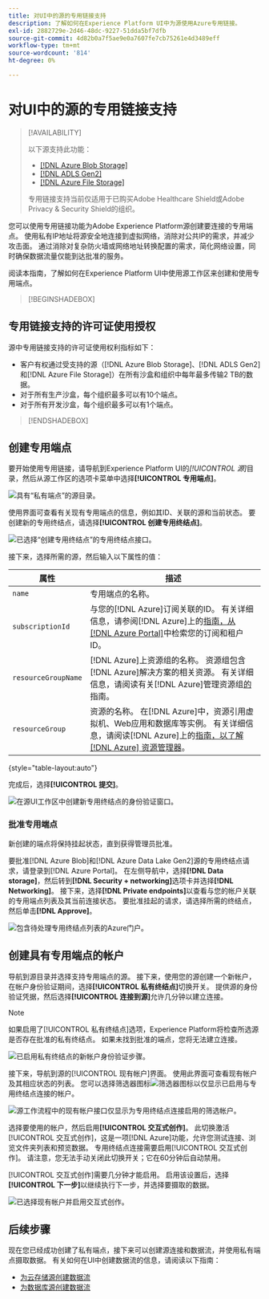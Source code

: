 ```yaml
---
title: 对UI中的源的专用链接支持
description: 了解如何在Experience Platform UI中为源使用Azure专用链接。
exl-id: 2882729e-2d46-48dc-9227-51dda5bf7dfb
source-git-commit: 4d82b0a7f5ae9e0a7607fe7cb75261e4d3489eff
workflow-type: tm+mt
source-wordcount: '814'
ht-degree: 0%

---
```


# 对UI中的源的专用链接支持

>[!AVAILABILITY]
>
>以下源支持此功能：
>
>* [[!DNL Azure Blob Storage]](../../connectors/cloud-storage/blob.md)
>* [[!DNL ADLS Gen2]](../../connectors/cloud-storage/adls-gen2.md)
>* [[!DNL Azure File Storage]](../../connectors/cloud-storage/azure-file-storage.md)
>
>专用链接支持当前仅适用于已购买Adobe Healthcare Shield或Adobe Privacy &amp; Security Shield的组织。

您可以使用专用链接功能为Adobe Experience Platform源创建要连接的专用端点。 使用私有IP地址将源安全地连接到虚拟网络，消除对公共IP的需求，并减少攻击面。 通过消除对复杂防火墙或网络地址转换配置的需求，简化网络设置，同时确保数据流量仅能到达批准的服务。

阅读本指南，了解如何在Experience Platform UI中使用源工作区来创建和使用专用端点。

>[!BEGINSHADEBOX]

## 专用链接支持的许可证使用授权

源中专用链接支持的许可证使用权利指标如下：

* 客户有权通过受支持的源（[!DNL Azure Blob Storage]、[!DNL ADLS Gen2]和[!DNL Azure File Storage]）在所有沙盒和组织中每年最多传输2 TB的数据。
* 对于所有生产沙盒，每个组织最多可以有10个端点。
* 对于所有开发沙盒，每个组织最多可以有1个端点。

>[!ENDSHADEBOX]

## 创建专用端点

要开始使用专用链接，请导航到Experience Platform UI的&#x200B;*[!UICONTROL 源]*&#x200B;目录，然后从源工作区的选项卡菜单中选择&#x200B;**[!UICONTROL 专用端点]**。

![具有“私有端点”的源目录。](../../images/tutorials/private-links/catalog.png)

使用界面可查看有关现有专用端点的信息，例如其ID、关联的源和当前状态。 要创建新的专用终结点，请选择&#x200B;**[!UICONTROL 创建专用终结点]**。

![已选择“创建专用终结点”的专用终结点接口。](../../images/tutorials/private-links/private-endpoints.png)

接下来，选择所需的源，然后输入以下属性的值：

| 属性 | 描述 |
| --- | --- |
| `name` | 专用端点的名称。 |
| `subscriptionId` | 与您的[!DNL Azure]订阅关联的ID。 有关详细信息，请参阅[!DNL Azure]上的[指南，从 [!DNL Azure Portal]](https://learn.microsoft.com/en-us/azure/azure-portal/get-subscription-tenant-id)中检索您的订阅和租户ID。 |
| `resourceGroupName` | [!DNL Azure]上资源组的名称。 资源组包含[!DNL Azure]解决方案的相关资源。 有关详细信息，请阅读有关[!DNL Azure]管理资源组[的](https://learn.microsoft.com/en-us/azure/azure-resource-manager/management/manage-resource-groups-portal)指南。 |
| `resourceGroup` | 资源的名称。 在[!DNL Azure]中，资源引用虚拟机、Web应用和数据库等实例。 有关详细信息，请阅读[!DNL Azure]上的[指南，以了解 [!DNL Azure] 资源管理器](https://learn.microsoft.com/en-us/azure/azure-resource-manager/management/overview)。 |

{style="table-layout:auto"}

完成后，选择&#x200B;**[!UICONTROL 提交]**。

![在源UI工作区中创建新专用终结点的身份验证窗口。](../../images/tutorials/private-links/create-private-endpoint.png)

### 批准专用端点

新创建的端点将保持挂起状态，直到获得管理员批准。

要批准[!DNL Azure Blob]和[!DNL Azure Data Lake Gen2]源的专用终结点请求，请登录到[!DNL Azure Portal]。 在左侧导航中，选择&#x200B;**[!DNL Data storage]**，然后转到&#x200B;**[!DNL Security + networking]**&#x200B;选项卡并选择&#x200B;**[!DNL Networking]**。 接下来，选择&#x200B;**[!DNL Private endpoints]**&#x200B;以查看与您的帐户关联的专用端点列表及其当前连接状态。 要批准挂起的请求，请选择所需的终结点，然后单击&#x200B;**[!DNL Approve]**。

![包含待处理专用终结点列表的Azure门户。](../../images/tutorials/private-links/azure.png)

## 创建具有专用端点的帐户

导航到源目录并选择支持专用端点的源。 接下来，使用您的源创建一个新帐户，在帐户身份验证期间，选择&#x200B;**[!UICONTROL 私有终结点]**&#x200B;切换开关。 提供源的身份验证凭据，然后选择&#x200B;**[!UICONTROL 连接到源]**&#x200B;允许几分钟以建立连接。

>[!NOTE]
>
>如果启用了[!UICONTROL 私有终结点]选项，Experience Platform将检查所选源是否存在批准的私有终结点。 如果未找到批准的端点，您将无法建立连接。

![已启用私有终结点的新帐户身份验证步骤。](../../images/tutorials/private-links/new-account.png)

接下来，导航到源的[!UICONTROL 现有帐户]界面。 使用此界面可查看现有帐户及其相应状态的列表。 您可以选择筛选器图标![筛选器图标](../../../images/icons/filter.png)以仅显示已启用与专用终结点连接的帐户。

![源工作流程中的现有帐户接口仅显示为专用终结点连接启用的筛选帐户。](../../images/tutorials/private-links/existing-private-endpoints.png)

选择要使用的帐户，然后启用&#x200B;**[!UICONTROL 交互式创作]**。 此切换激活[!UICONTROL 交互式创作]，这是一项[!DNL Azure]功能，允许您测试连接、浏览文件夹列表和预览数据。 专用终结点连接需要启用[!UICONTROL 交互式创作]。 请注意，您无法手动关闭此切换开关；它在60分钟后自动禁用。

[!UICONTROL 交互式创作]需要几分钟才能启用。 启用该设置后，选择&#x200B;**[!UICONTROL 下一步]**&#x200B;以继续执行下一步，并选择要摄取的数据。

![已选择现有帐户并启用交互式创作。](../../images/tutorials/private-links/interactive-authoring.png)

## 后续步骤

现在您已经成功创建了私有端点，接下来可以创建源连接和数据流，并使用私有端点摄取数据。 有关如何在UI中创建数据流的信息，请阅读以下指南：

* [为云存储源创建数据流](../ui/dataflow/batch/cloud-storage.md)
* [为数据库源创建数据流](../ui/dataflow/databases.md)
